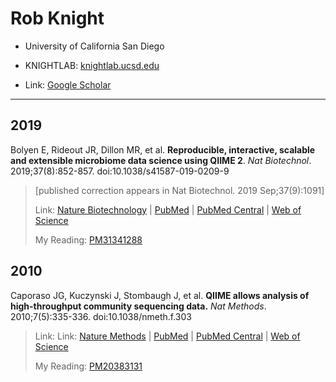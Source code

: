 # Rob Knight

- University of California San Diego

- KNIGHTLAB: [knightlab.ucsd.edu](https://knightlab.ucsd.edu)
- Link: [Google Scholar](https://scholar.google.com/citations?hl=en&user=_e3QL94AAAAJ)

---



## 2019

Bolyen E, Rideout JR, Dillon MR, et al. **Reproducible, interactive, scalable and extensible microbiome data science using QIIME 2**. *Nat Biotechnol*. 2019;37(8):852-857. doi:10.1038/s41587-019-0209-9

> [published correction appears in Nat Biotechnol. 2019 Sep;37(9):1091]
>
> Link: [Nature Biotechnology](https://www.nature.com/articles/s41587-019%200209-9) | [PubMed](https://pubmed.ncbi.nlm.nih.gov/31341288/) | [PubMed Central](https://www.ncbi.nlm.nih.gov/pmc/articles/PMC7015180/) | [Web of Science](https://www.webofscience.com/wos/alldb/full-record/WOS:000482876100012)
>
> My Reading: [PM31341288](../Articles/PM31341288.md)



## 2010

Caporaso JG, Kuczynski J, Stombaugh J, et al. **QIIME allows analysis of high-throughput community sequencing data.** *Nat Methods*. 2010;7(5):335-336. doi:10.1038/nmeth.f.303

> Link: Link: [Nature Methods](https://www.nature.com/articles/nmeth.f.303) | [PubMed](https://pubmed.ncbi.nlm.nih.gov/20383131/) | [PubMed Central](https://www.ncbi.nlm.nih.gov/pmc/articles/PMC3156573/) | [Web of Science](https://www.webofscience.com/wos/alldb/full-record/WOS:000277175100003)
>
> My Reading: [PM20383131](../Articles/PM20383131.md)

